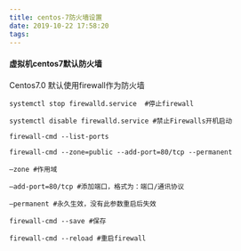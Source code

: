 ```yaml
---
title: centos-7防火墙设置
date: 2019-10-22 17:58:20
tags:
---
```


#### 虚拟机centos7默认防火墙

Centos7.0 默认使用firewall作为防火墙
```shell
systemctl stop firewalld.service  #停止firewall

systemctl disable firewalld.service #禁止Firewalls开机启动

firewall-cmd --list-ports

firewall-cmd --zone=public --add-port=80/tcp --permanent

–zone #作用域

–add-port=80/tcp #添加端口，格式为：端口/通讯协议

–permanent #永久生效，没有此参数重启后失效

firewall-cmd --save #保存

firewall-cmd --reload #重启firewall

```